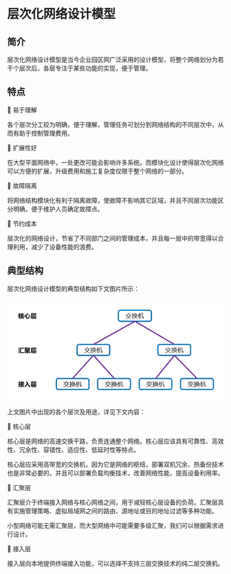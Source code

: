 # 层次化网络设计模型
## 简介
层次化网络设计模型是当今企业园区网广泛采用的设计模型，将整个网络划分为若干个层次后，各层专注于某些功能的实现，便于管理。

## 特点
🔷 易于理解

各个层次分工较为明确，便于理解，管理任务可划分到网络结构的不同层次中，从而有助于控制管理费用。

🔷 扩展性好

在大型平面网络中，一处更改可能会影响许多系统。而模块化设计使得层次化网络可以方便的扩展，升级费用和施工复杂度仅限于整个网络的一部分。

🔷 故障隔离

将网络结构模块化有利于隔离故障，使故障不影响其它区域，并且不同层次功能区分明确，便于维护人员确定故障点。

🔷 节约成本

层次化的网络设计，节省了不同部门之间的管理成本，并且每一层中的带宽得以合理利用，减少了设备性能的浪费。

## 典型结构
层次化网络设计模型的典型结构如下文图片所示：

<div align=center>

![层次化网络结构](./Assets_网络设计模型/层次化网络设计模型_层次化网络结构.jpg)

</div>

上文图片中出现的各个层次及用途，详见下文内容：

🔶 核心层

核心层是网络的高速交换干路，负责连通整个网络。核心层应该具有可靠性、高效性、冗余性、容错性、适应性、低延时性等特点。

核心层应采用高带宽的交换机，因为它是网络的枢纽，部署双机冗余、热备份技术也是非常必要的，并且可以部署负载均衡技术，改善网络性能，提高设备利用率。

🔶 汇聚层

汇聚层介于终端接入网络与核心网络之间，用于减轻核心层设备的负荷。汇聚层具有实施管理策略、虚拟局域网之间的路由、源地址或目的地址过滤等多种功能。

小型网络可能无需汇聚层，而大型网络中可能需要多级汇聚，我们可以根据需求进行设计。

🔶 接入层

接入层向本地提供终端接入功能，可以选择不支持三层交换技术的纯二层交换机。
